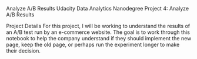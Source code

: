 Analyze A/B Results
Udacity Data Analytics Nanodegree 
Project 4: Analyze A/B Results

Project Details
For this project, I will be working to understand the results of an A/B test run by an e-commerce website. The goal is to work through this notebook to help the company understand if they should implement the new page, keep the old page, or perhaps run the experiment longer to make their decision.

